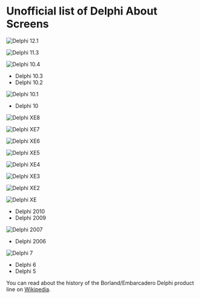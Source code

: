 # Unofficial list of Delphi About Screens

![Delphi 12.1](D12.1.png)

![Delphi 11.3](D11.3.png)

![Delphi 10.4](D10.4.png)

- Delphi 10.3
- Delphi 10.2

![Delphi 10.1](D10.1.png)

- Delphi 10

![Delphi XE8](DXE8.png)

![Delphi XE7](DXE7.png)

![Delphi XE6](DXE6.png)

![Delphi XE5](DXE5.png)

![Delphi XE4](DXE4.png)

![Delphi XE3](DXE3.png)

![Delphi XE2](DXE2.png)

![Delphi XE](DXE.png)

- Delphi 2010
- Delphi 2009

![Delphi 2007](D2007.png)

- Delphi 2006

![Delphi 7](D7.png)

- Delphi 6
- Delphi 5

You can read about the history of the Borland/Embarcadero Delphi product line on [Wikipedia](https://en.wikipedia.org/wiki/History_of_Delphi_(software)).